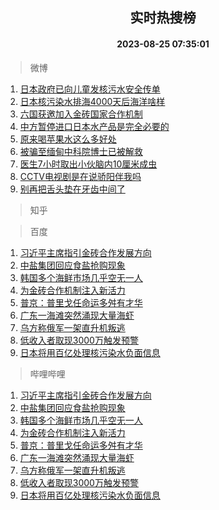 <div align="center"><h2>实时热搜榜</h2><h4>2023-08-25 07:35:01</h4></div>

> 微博  

1. [日本政府已向儿童发核污水安全传单](https://s.weibo.com/weibo?q=%23%E6%97%A5%E6%9C%AC%E6%94%BF%E5%BA%9C%E5%B7%B2%E5%90%91%E5%84%BF%E7%AB%A5%E5%8F%91%E6%A0%B8%E6%B1%A1%E6%B0%B4%E5%AE%89%E5%85%A8%E4%BC%A0%E5%8D%95%23&t=31&band_rank=1&Refer=top)<br />
2. [日本核污染水排海4000天后海洋啥样](https://s.weibo.com/weibo?q=%23%E6%97%A5%E6%9C%AC%E6%A0%B8%E6%B1%A1%E6%9F%93%E6%B0%B4%E6%8E%92%E6%B5%B74000%E5%A4%A9%E5%90%8E%E6%B5%B7%E6%B4%8B%E5%95%A5%E6%A0%B7%23&t=31&band_rank=2&Refer=top)<br />
3. [六国获邀加入金砖国家合作机制](https://s.weibo.com/weibo?q=%23%E5%85%AD%E5%9B%BD%E8%8E%B7%E9%82%80%E5%8A%A0%E5%85%A5%E9%87%91%E7%A0%96%E5%9B%BD%E5%AE%B6%E5%90%88%E4%BD%9C%E6%9C%BA%E5%88%B6%23&t=31&band_rank=3&Refer=top)<br />
4. [中方暂停进口日本水产品是完全必要的](https://s.weibo.com/weibo?q=%23%E4%B8%AD%E6%96%B9%E6%9A%82%E5%81%9C%E8%BF%9B%E5%8F%A3%E6%97%A5%E6%9C%AC%E6%B0%B4%E4%BA%A7%E5%93%81%E6%98%AF%E5%AE%8C%E5%85%A8%E5%BF%85%E8%A6%81%E7%9A%84%23&t=31&band_rank=4&Refer=top)<br />
5. [原来喝苹果水这么多好处](https://s.weibo.com/weibo?q=%23%E5%8E%9F%E6%9D%A5%E5%96%9D%E8%8B%B9%E6%9E%9C%E6%B0%B4%E8%BF%99%E4%B9%88%E5%A4%9A%E5%A5%BD%E5%A4%84%23&t=31&band_rank=5&Refer=top)<br />
6. [被骗至缅甸中科院博士已被解救](https://s.weibo.com/weibo?q=%23%E8%A2%AB%E9%AA%97%E8%87%B3%E7%BC%85%E7%94%B8%E4%B8%AD%E7%A7%91%E9%99%A2%E5%8D%9A%E5%A3%AB%E5%B7%B2%E8%A2%AB%E8%A7%A3%E6%95%91%23&t=31&band_rank=6&Refer=top)<br />
7. [医生7小时取出小伙脑内10厘米成虫](https://s.weibo.com/weibo?q=%23%E5%8C%BB%E7%94%9F7%E5%B0%8F%E6%97%B6%E5%8F%96%E5%87%BA%E5%B0%8F%E4%BC%99%E8%84%91%E5%86%8510%E5%8E%98%E7%B1%B3%E6%88%90%E8%99%AB%23&t=31&band_rank=7&Refer=top)<br />
8. [CCTV电视剧是在说骄阳伴我吗](https://s.weibo.com/weibo?q=%23CCTV%E7%94%B5%E8%A7%86%E5%89%A7%E6%98%AF%E5%9C%A8%E8%AF%B4%E9%AA%84%E9%98%B3%E4%BC%B4%E6%88%91%E5%90%97%23&t=31&band_rank=8&Refer=top)<br />
9. [别再把舌头垫在牙齿中间了](https://s.weibo.com/weibo?q=%23%E5%88%AB%E5%86%8D%E6%8A%8A%E8%88%8C%E5%A4%B4%E5%9E%AB%E5%9C%A8%E7%89%99%E9%BD%BF%E4%B8%AD%E9%97%B4%E4%BA%86%23&t=31&band_rank=9&Refer=top)<br />

> 知乎  


> 百度  

1. [习近平主席指引金砖合作发展方向](https://www.baidu.com/s?wd=%E4%B9%A0%E8%BF%91%E5%B9%B3%E4%B8%BB%E5%B8%AD%E6%8C%87%E5%BC%95%E9%87%91%E7%A0%96%E5%90%88%E4%BD%9C%E5%8F%91%E5%B1%95%E6%96%B9%E5%90%91&sa=fyb_news&rsv_dl=fyb_news)<br />
2. [中盐集团回应食盐抢购现象](https://www.baidu.com/s?wd=%E4%B8%AD%E7%9B%90%E9%9B%86%E5%9B%A2%E5%9B%9E%E5%BA%94%E9%A3%9F%E7%9B%90%E6%8A%A2%E8%B4%AD%E7%8E%B0%E8%B1%A1&sa=fyb_news&rsv_dl=fyb_news)<br />
3. [韩国多个海鲜市场几乎空无一人](https://www.baidu.com/s?wd=%E9%9F%A9%E5%9B%BD%E5%A4%9A%E4%B8%AA%E6%B5%B7%E9%B2%9C%E5%B8%82%E5%9C%BA%E5%87%A0%E4%B9%8E%E7%A9%BA%E6%97%A0%E4%B8%80%E4%BA%BA&sa=fyb_news&rsv_dl=fyb_news)<br />
4. [为金砖合作机制注入新活力](https://www.baidu.com/s?wd=%E4%B8%BA%E9%87%91%E7%A0%96%E5%90%88%E4%BD%9C%E6%9C%BA%E5%88%B6%E6%B3%A8%E5%85%A5%E6%96%B0%E6%B4%BB%E5%8A%9B&sa=fyb_news&rsv_dl=fyb_news)<br />
5. [普京：普里戈任命运多舛有才华](https://www.baidu.com/s?wd=%E6%99%AE%E4%BA%AC%EF%BC%9A%E6%99%AE%E9%87%8C%E6%88%88%E4%BB%BB%E5%91%BD%E8%BF%90%E5%A4%9A%E8%88%9B%E6%9C%89%E6%89%8D%E5%8D%8E&sa=fyb_news&rsv_dl=fyb_news)<br />
6. [广东一海滩突然涌现大量海虾](https://www.baidu.com/s?wd=%E5%B9%BF%E4%B8%9C%E4%B8%80%E6%B5%B7%E6%BB%A9%E7%AA%81%E7%84%B6%E6%B6%8C%E7%8E%B0%E5%A4%A7%E9%87%8F%E6%B5%B7%E8%99%BE&sa=fyb_news&rsv_dl=fyb_news)<br />
7. [乌方称俄军一架直升机叛逃](https://www.baidu.com/s?wd=%E4%B9%8C%E6%96%B9%E7%A7%B0%E4%BF%84%E5%86%9B%E4%B8%80%E6%9E%B6%E7%9B%B4%E5%8D%87%E6%9C%BA%E5%8F%9B%E9%80%83&sa=fyb_news&rsv_dl=fyb_news)<br />
8. [低收入者取现3000万触发预警](https://www.baidu.com/s?wd=%E4%BD%8E%E6%94%B6%E5%85%A5%E8%80%85%E5%8F%96%E7%8E%B03000%E4%B8%87%E8%A7%A6%E5%8F%91%E9%A2%84%E8%AD%A6&sa=fyb_news&rsv_dl=fyb_news)<br />
9. [日本将用百亿处理核污染水负面信息](https://www.baidu.com/s?wd=%E6%97%A5%E6%9C%AC%E5%B0%86%E7%94%A8%E7%99%BE%E4%BA%BF%E5%A4%84%E7%90%86%E6%A0%B8%E6%B1%A1%E6%9F%93%E6%B0%B4%E8%B4%9F%E9%9D%A2%E4%BF%A1%E6%81%AF&sa=fyb_news&rsv_dl=fyb_news)<br />

> 哔哩哔哩  

1. [习近平主席指引金砖合作发展方向](https://www.baidu.com/s?wd=%E4%B9%A0%E8%BF%91%E5%B9%B3%E4%B8%BB%E5%B8%AD%E6%8C%87%E5%BC%95%E9%87%91%E7%A0%96%E5%90%88%E4%BD%9C%E5%8F%91%E5%B1%95%E6%96%B9%E5%90%91&sa=fyb_news&rsv_dl=fyb_news)<br />
2. [中盐集团回应食盐抢购现象](https://www.baidu.com/s?wd=%E4%B8%AD%E7%9B%90%E9%9B%86%E5%9B%A2%E5%9B%9E%E5%BA%94%E9%A3%9F%E7%9B%90%E6%8A%A2%E8%B4%AD%E7%8E%B0%E8%B1%A1&sa=fyb_news&rsv_dl=fyb_news)<br />
3. [韩国多个海鲜市场几乎空无一人](https://www.baidu.com/s?wd=%E9%9F%A9%E5%9B%BD%E5%A4%9A%E4%B8%AA%E6%B5%B7%E9%B2%9C%E5%B8%82%E5%9C%BA%E5%87%A0%E4%B9%8E%E7%A9%BA%E6%97%A0%E4%B8%80%E4%BA%BA&sa=fyb_news&rsv_dl=fyb_news)<br />
4. [为金砖合作机制注入新活力](https://www.baidu.com/s?wd=%E4%B8%BA%E9%87%91%E7%A0%96%E5%90%88%E4%BD%9C%E6%9C%BA%E5%88%B6%E6%B3%A8%E5%85%A5%E6%96%B0%E6%B4%BB%E5%8A%9B&sa=fyb_news&rsv_dl=fyb_news)<br />
5. [普京：普里戈任命运多舛有才华](https://www.baidu.com/s?wd=%E6%99%AE%E4%BA%AC%EF%BC%9A%E6%99%AE%E9%87%8C%E6%88%88%E4%BB%BB%E5%91%BD%E8%BF%90%E5%A4%9A%E8%88%9B%E6%9C%89%E6%89%8D%E5%8D%8E&sa=fyb_news&rsv_dl=fyb_news)<br />
6. [广东一海滩突然涌现大量海虾](https://www.baidu.com/s?wd=%E5%B9%BF%E4%B8%9C%E4%B8%80%E6%B5%B7%E6%BB%A9%E7%AA%81%E7%84%B6%E6%B6%8C%E7%8E%B0%E5%A4%A7%E9%87%8F%E6%B5%B7%E8%99%BE&sa=fyb_news&rsv_dl=fyb_news)<br />
7. [乌方称俄军一架直升机叛逃](https://www.baidu.com/s?wd=%E4%B9%8C%E6%96%B9%E7%A7%B0%E4%BF%84%E5%86%9B%E4%B8%80%E6%9E%B6%E7%9B%B4%E5%8D%87%E6%9C%BA%E5%8F%9B%E9%80%83&sa=fyb_news&rsv_dl=fyb_news)<br />
8. [低收入者取现3000万触发预警](https://www.baidu.com/s?wd=%E4%BD%8E%E6%94%B6%E5%85%A5%E8%80%85%E5%8F%96%E7%8E%B03000%E4%B8%87%E8%A7%A6%E5%8F%91%E9%A2%84%E8%AD%A6&sa=fyb_news&rsv_dl=fyb_news)<br />
9. [日本将用百亿处理核污染水负面信息](https://www.baidu.com/s?wd=%E6%97%A5%E6%9C%AC%E5%B0%86%E7%94%A8%E7%99%BE%E4%BA%BF%E5%A4%84%E7%90%86%E6%A0%B8%E6%B1%A1%E6%9F%93%E6%B0%B4%E8%B4%9F%E9%9D%A2%E4%BF%A1%E6%81%AF&sa=fyb_news&rsv_dl=fyb_news)<br />
